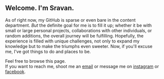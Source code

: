 ## Welcome. I'm Sravan.

As of right now, my GitHub is sparse or even bare in the content department. *But* the definite goal for me is to fill it up; whether it be with small or large personal projects, collaborations with other individuals, or random additions, the overall journey will be fulfilling. Hopefully, the experience is filled with unique challenges, not only to expand my knowledge but to make the triumphs even sweeter. Now, if you'll excuse me, I've got things to do and places to be.

[email]: mailto:sravtall@gmail.com
[instagram]: https://www.instagram.com/sravantallapaka/
[facebook]: https://www.facebook.com/sravan.tallapaka/
Feel free to browse this page.<br>If you want to reach me, shoot me an [email] or message me on [instagram] or [facebook].





<!--
**sravtall/sravtall** is a ✨ _special_ ✨ repository because its `README.md` (this file) appears on your GitHub profile.

Here are some ideas to get you started:

- 🔭 I’m currently working on ...
- 🌱 I’m currently learning ...
- 👯 I’m looking to collaborate on ...
- 🤔 I’m looking for help with ...
- 💬 Ask me about ...
- 📫 How to reach me: ...
- 😄 Pronouns: ...
- ⚡ Fun fact: ...
-->
